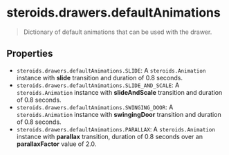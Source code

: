 steroids.drawers.defaultAnimations
==================================

  > Dictionary of default animations that can be used with the drawer.

Properties
----------

- `steroids.drawers.defaultAnimations.SLIDE`: A `steroids.Animation` instance with __slide__ transition and duration of 0.8 seconds.
- `steroids.drawers.defaultAnimations.SLIDE_AND_SCALE`: A `steroids.Animation` instance with __slideAndScale__ transition and duration of 0.8 seconds.
- `steroids.drawers.defaultAnimations.SWINGING_DOOR`: A `steroids.Animation` instance with __swingingDoor__ transition and duration of 0.8 seconds.
- `steroids.drawers.defaultAnimations.PARALLAX`: A `steroids.Animation` instance with __parallax__ transition, duration of 0.8 seconds over an __parallaxFactor__ value of 2.0.
